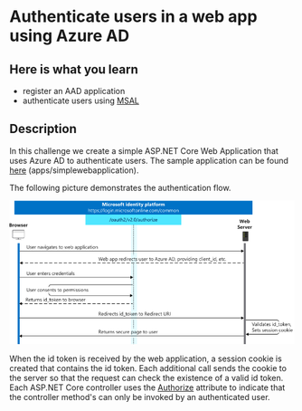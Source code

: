 # Authenticate users in a web app using Azure AD

## Here is what you learn

- register an AAD application
- authenticate users using [MSAL](https://github.com/AzureAD/microsoft-authentication-library-for-dotnet)

## Description

In this challenge we create a simple ASP.NET Core Web Application that uses Azure AD to authenticate users.
The sample application can be found [here](apps/simplewebapplication) (apps/simplewebapplication).

The following picture demonstrates the authentication flow.

![alt-text](images/simple-webapp-auth-flow.png)

When the id token is received by the web application, a session cookie is created that contains the id token.
Each additional call sends the cookie to the server so that the request can check the existence of a valid id token.
Each ASP.NET Core controller uses the [Authorize](https://docs.microsoft.com/en-us/aspnet/core/security/authorization/simple?view=aspnetcore-2.2) attribute to indicate that the controller method's can only be invoked by an authenticated user.